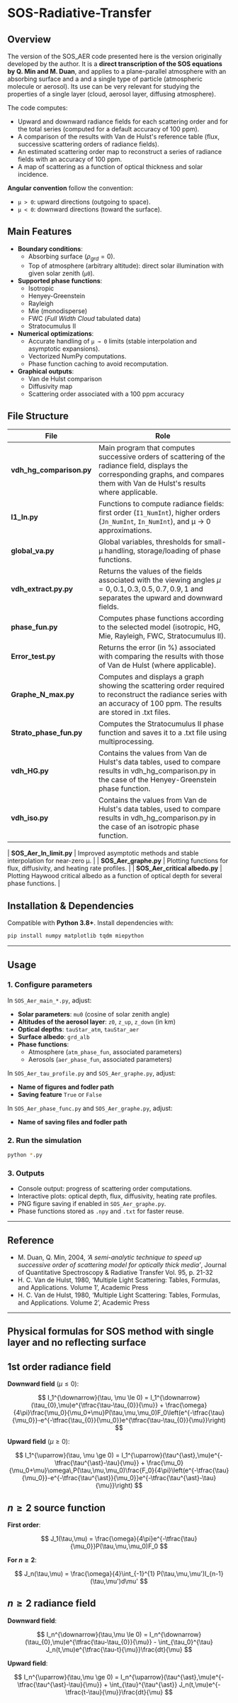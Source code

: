 # SOS-Radiative-Transfer

## Overview
The version of the SOS_AER code presented here is the version originally developed by the author. It is a **direct transcription of the SOS equations by Q. Min and M. Duan**, and applies to a plane-parallel atmosphere with an absorbing surface and a and a single type of particle (atmospheric molecule or aerosol). Its use can be very relevant for studying the properties of a single layer (cloud, aerosol layer, diffusing atmosphere).

The code computes:
- Upward and downward radiance fields for each scattering order and for the total series (computed for a default accuracy of 100 ppm).
- A comparison of the results with Van de Hulst's reference table (flux, successive scattering orders of radiance fields).
- An estimated scattering order map to reconstruct a series of radiance fields with an accuracy of 100 ppm.
- A map of scattering as a function of optical thickness and solar incidence.

**Angular convention** follow the convention:
- `µ > 0`: upward directions (outgoing to space).
- `µ < 0`: downward directions (toward the surface).

## Main Features
- **Boundary conditions**:
  - Absorbing surface ($\rho_{grd}=0$).
  - Top of atmosphere (arbitrary altitude): direct solar illumination with given solar zenith (`µ0`).
- **Supported phase functions**:
  - Isotropic
  - Henyey-Greenstein
  - Rayleigh
  - Mie (monodisperse)
  - FWC (*Full Width Cloud* tabulated data)
  - Stratocumulus II
- **Numerical optimizations**:
  - Accurate handling of `µ → 0` limits (stable interpolation and asymptotic expansions).
  - Vectorized NumPy computations.
  - Phase function caching to avoid recomputation.
- **Graphical outputs**:
  - Van de Hulst comparison
  - Diffusivity map
  - Scattering order associated with a 100 ppm accuracy

## File Structure

| File | Role |
|------|------|
| **vdh_hg_comparison.py** | Main program that computes successive orders of scattering of the radiance field, displays the corresponding graphs, and compares them with Van de Hulst's results where applicable. |
| **I1_In.py** | Functions to compute radiance fields: first order (`I1_NumInt`), higher orders (`Jn_NumInt`, `In_NumInt`), and µ → 0 approximations. |
| **global_va.py** | Global variables, thresholds for small-µ handling, storage/loading of phase functions. |
| **vdh_extract.py.py** | Returns the values of the fields associated with the viewing angles $µ=0, 0.1, 0.3, 0.5, 0.7, 0.9, 1$ and separates the upward and downward fields. |
| **phase_fun.py** | Computes phase functions according to the selected model (isotropic, HG, Mie, Rayleigh, FWC, Stratocumulus II). |
| **Error_test.py** | Returns the error (in %) associated with comparing the results with those of Van de Hulst (where applicable). |
| **Graphe_N_max.py** | Computes and displays a graph showing the scattering order required to reconstruct the radiance series with an accuracy of 100 ppm. The results are stored in .txt files. |
| **Strato_phase_fun.py** | Computes the Stratocumulus II phase function and saves it to a .txt file using multiprocessing. |
| **vdh_HG.py** | Contains the values from Van de Hulst's data tables, used to compare results in vdh_hg_comparison.py in the case of the Henyey-Greenstein phase function. |
| **vdh_iso.py** | Contains the values from Van de Hulst's data tables, used to compare results in vdh_hg_comparison.py in the case of an isotropic phase function. |


| **SOS_Aer_In_limit.py** | Improved asymptotic methods and stable interpolation for near-zero µ. |
| **SOS_Aer_graphe.py** | Plotting functions for flux, diffusivity, and heating rate profiles. |
| **SOS_Aer_critical albedo.py** | Plotting Haywood critical albedo as a function of optical depth for several phase functions. |

## Installation & Dependencies
Compatible with **Python 3.8+**. Install dependencies with:
```bash
pip install numpy matplotlib tqdm miepython
```

---

## Usage

### 1. Configure parameters
In `SOS_Aer_main_*.py`, adjust:
- **Solar parameters**: `mu0` (cosine of solar zenith angle)
- **Altitudes of the aerosol layer**: `z0`, `z_up`, `z_down` (in km)
- **Optical depths**: `tauStar_atm`, `tauStar_aer`
- **Surface albedo**: `grd_alb`
- **Phase functions**:
  - Atmosphere (`atm_phase_fun`, associated parameters)
  - Aerosols (`aer_phase_fun`, associated parameters)

In `SOS_Aer_tau_profile.py` and `SOS_Aer_graphe.py`, adjust:
- **Name of figures and fodler path**
- **Saving feature** `True` or `False`

In `SOS_Aer_phase_func.py` and `SOS_Aer_graphe.py`, adjust:
- **Name of saving files and fodler path**

### 2. Run the simulation
```bash
python *.py
```

### 3. Outputs
- Console output: progress of scattering order computations.
- Interactive plots: optical depth, flux, diffusivity, heating rate profiles.
- PNG figure saving if enabled in `SOS_Aer_graphe.py`.
- Phase functions stored as `.npy` and `.txt` for faster reuse.

---

## Reference
- M. Duan, Q. Min, 2004, *‘A semi-analytic technique to speed up successive order of scattering model for optically thick media’*, Journal of Quantitative Spectroscopy & Radiative Transfer Vol. 95, p. 21-32
- H. C. Van de Hulst, 1980, ‘Multiple Light Scattering: Tables, Formulas, and Applications. Volume 1’, Academic Press
- H. C. Van de Hulst, 1980, ‘Multiple Light Scattering: Tables, Formulas, and Applications. Volume 2’, Academic Press

---

## Physical formulas for SOS method with single layer and no reflecting surface

## 1st order radiance field

**Downward field** ($\mu \le 0$):  

$$
I_1^{\downarrow}(\tau, \mu \le 0) = I_1^{\downarrow}(\tau_{0},\mu)e^{\tfrac{\tau-\tau_{0}}{\mu}} + \frac{\omega}{4\pi}\frac{\mu_0}{\mu_0+\mu}P(\tau,\mu,\mu_0)F_0\left(e^{-\tfrac{\tau}{\mu_0}}-e^{-\tfrac{\tau_{0}}{\mu_0}}e^{\tfrac{\tau-\tau_{0}}{\mu}}\right)
$$  

**Upward field** ($\mu \ge 0$):  

$$
I_1^{\uparrow}(\tau, \mu \ge 0) = I_1^{\uparrow}(\tau^{\ast},\mu)e^{-\tfrac{\tau^{\ast}-\tau}{\mu}} + \frac{\mu_0}{\mu_0+\mu}\omega\,P(\tau,\mu,\mu_0)\frac{F_0}{4\pi}\left(e^{-\tfrac{\tau}{\mu_0}}-e^{-\tfrac{\tau^{\ast}}{\mu_0}}e^{-\tfrac{\tau^{\ast}-\tau}{\mu}}\right)
$$  

## $n \geq 2$ source function 

**First order**:  

$$
J_1(\tau,\mu) = \frac{\omega}{4\pi}e^{-\tfrac{\tau}{\mu_0}}P(\tau,\mu,\mu_0)F_0
$$  

**For $n \ge 2$**:  

$$
J_n(\tau,\mu) = \frac{\omega}{4}\int_{-1}^{1} P(\tau,\mu,\mu')I_{n-1}(\tau,\mu')d\mu'
$$  

## $n \geq 2$ radiance field  

**Downward field**:  

$$
I_n^{\downarrow}(\tau,\mu \le 0) = I_n^{\downarrow}(\tau_{0},\mu)e^{\tfrac{\tau-\tau_{0}}{\mu}} - \int_{\tau_0}^{\tau} J_n(t,\mu)e^{\tfrac{\tau-t}{\mu}}\frac{dt}{\mu}
$$  

**Upward field**:  

$$
I_n^{\uparrow}(\tau,\mu \ge 0) = I_n^{\uparrow}(\tau^{\ast},\mu)e^{-\tfrac{\tau^{\ast}-\tau}{\mu}} + \int_{\tau}^{\tau^{\ast}} J_n(t,\mu)e^{-\tfrac{t-\tau}{\mu}}\frac{dt}{\mu}
$$  

